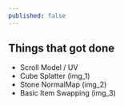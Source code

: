 ```yaml
---
published: false
---
```


## Things that got done
- Scroll Model / UV 
- Cube Splatter (img_1)
- Stone NormalMap (img_2)
- Basic Item Swapping (img_3)
